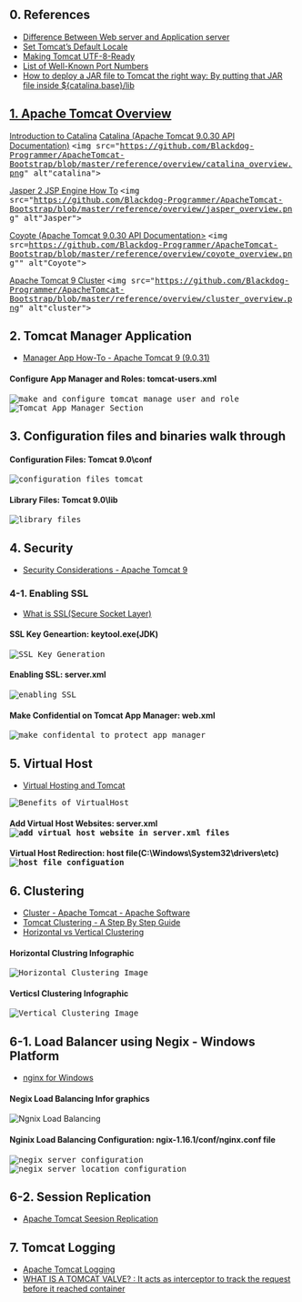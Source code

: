 ## 0. References
<ul>
  <li><a href="https://www.geeksforgeeks.org/difference-between-web-server-and-application-server/">Difference Between Web server and Application server</a></li>
  <li><a href="https://knowm.org/set-tomcats-default-locale/">Set Tomcat’s Default Locale</a></li>
  <li><a href="https://www.baeldung.com/tomcat-utf-8">Making Tomcat UTF-8-Ready</a></li>
  <li><a href="https://www.webopedia.com/quick_ref/portnumbers.asp">List of Well-Known Port Numbers</a></li>
  <li><a href="https://www.theserverside.com/blog/Coffee-Talk-Java-News-Stories-and-Opinions/How-to-deploy-a-JAR-file-to-Tomcat-the-right-way">How to deploy a JAR file to Tomcat the right way: By putting that JAR file inside ${catalina.base}/lib</a></li>
</ul> 


## [1. Apache Tomcat Overview](https://en.wikipedia.org/wiki/Apache_Tomcat)
<a href="https://www.mulesoft.com/tcat/tomcat-catalina">Introduction to Catalina</a>
<a href="https://tomcat.apache.org/tomcat-9.0-doc/api/org/apache/catalina/startup/Catalina.html">Catalina (Apache Tomcat 9.0.30 API Documentation)</a>
<kbd>
  <img src="https://github.com/Blackdog-Programmer/ApacheTomcat-Bootstrap/blob/master/reference/overview/catalina_overview.png" alt"catalina">
</kbd>

<a href="https://tomcat.apache.org/tomcat-7.0-doc/jasper-howto.html">Jasper 2 JSP Engine How To</a>
<kbd>
  <img src="https://github.com/Blackdog-Programmer/ApacheTomcat-Bootstrap/blob/master/reference/overview/jasper_overview.png" alt"Jasper">
</kbd>

<a href="https://tomcat.apache.org/tomcat-9.0-doc/api/org/apache/coyote/package-summary.html">Coyote (Apache Tomcat 9.0.30 API Documentation></a>
<kbd>
  <img src=https://github.com/Blackdog-Programmer/ApacheTomcat-Bootstrap/blob/master/reference/overview/coyote_overview.png"" alt"Coyote">
</kbd>

<a href="https://tomcat.apache.org/tomcat-9.0-doc/config/cluster.html">Apache Tomcat 9 Cluster</a>
<kbd>
  <img src="https://github.com/Blackdog-Programmer/ApacheTomcat-Bootstrap/blob/master/reference/overview/cluster_overview.png" alt"cluster">
</kbd>


## 2. Tomcat Manager Application
<ul>
  <li><a href="https://tomcat.apache.org/tomcat-9.0-doc/manager-howto.html">Manager App How-To - Apache Tomcat 9 (9.0.31)</a></li>
</ul>

<h4>Configure App Manager and Roles: tomcat-users.xml</h4>
<kbd>
  <img src="https://github.com/Blackdog-Programmer/ApacheTomcat-Bootstrap/blob/master/reference/application_manager/manaer_gui_configuration.png" alt="make and configure tomcat manage user and role">
</kbd>

<kbd>
  <img src="https://github.com/Blackdog-Programmer/ApacheTomcat-Bootstrap/blob/master/reference/application_manager/app_manager.png" alt="Tomcat App Manager Section">
</kbd>


## 3. Configuration files and binaries walk through
<h4>Configuration Files: Tomcat 9.0\conf</h4>
<kbd>
  <img src="https://github.com/Blackdog-Programmer/ApacheTomcat-Bootstrap/blob/master/reference/configuration_files_and_binaries/configuration_files.png" alt="configuration files tomcat">
</kbd>

<h4>Library Files: Tomcat 9.0\lib</h4>
<kbd>
  <img src="https://github.com/Blackdog-Programmer/ApacheTomcat-Bootstrap/blob/master/reference/configuration_files_and_binaries/library_files.png" alt="library files">
</kbd>


## 4. Security
<ul>
  <li><a href="https://tomcat.apache.org/tomcat-9.0-doc/security-howto.html">Security Considerations - Apache Tomcat 9</a></li>
</ul>

### 4-1. Enabling SSL
<ul>
  <li><a href="https://www.digicert.com/ssl/">What is SSL(Secure Socket Layer)</a></li>
</ul>

<h4>SSL Key Geneartion: keytool.exe(JDK)</h4>
<kbd>
  <img src="https://github.com/Blackdog-Programmer/ApacheTomcat-Bootstrap/blob/master/reference/SSL/ssl_key_generation_jdk_keytool.png" alt="SSL Key Generation">
</kbd>

<h4>Enabling SSL: server.xml</h4>
<kbd>
  <img src="https://github.com/Blackdog-Programmer/ApacheTomcat-Bootstrap/blob/master/reference/SSL/enable_ssl_configuration.png" alt="enabling SSL">
</kbd>

<h4>Make Confidential on Tomcat App Manager: web.xml</h4>
<kbd>
  <img src="https://github.com/Blackdog-Programmer/ApacheTomcat-Bootstrap/blob/master/reference/SSL/make_confidental_protect_app_manager.png" alt="make_confidental_to_protect_app_manager">
</kbd>
  
  
## 5. Virtual Host
<ul>
  <li><a href="https://tomcat.apache.org/tomcat-9.0-doc/virtual-hosting-howto.html">Virtual Hosting and Tomcat</a></li>
</ul>

<kbd>
  <img src="https://github.com/Blackdog-Programmer/ApacheTomcat-Bootstrap/blob/master/reference/virtual_host/virtual_host_benefits.png" alt="Benefits of VirtualHost">
</kbd>

<h4>Add Virtual Host Websites: server.xml</hr>
  <kbd>
    <img src="https://github.com/Blackdog-Programmer/ApacheTomcat-Bootstrap/blob/master/reference/virtual_host/add_virtual_host.png" alt="add virtual host website in server.xml files">
  </kbd>

<h4>Virtual Host Redirection: host file(C:\Windows\System32\drivers\etc)</hr>
  <kbd>
    <img src="https://github.com/Blackdog-Programmer/ApacheTomcat-Bootstrap/blob/master/reference/virtual_host/add_virtualhost_in_host_file.png" alt="host file configuation">
  </kbd>

## 6. Clustering
<ul>
  <li><a href="https://tomcat.apache.org/tomcat-9.0-doc/config/cluster.html">Cluster - Apache Tomcat - Apache Software</a></li>
  <li><a href="https://www.mulesoft.com/tcat/tomcat-clustering">Tomcat Clustering - A Step By Step Guide</a></li>
  <li><a href="https://svrtechnologies.com/what-is-horizontal-and-vertical-clustering/">Horizontal vs Vertical Clustering</a></li>
</ul>

<h4>Horizontal Clustring Infographic</h4>
<kbd>
  <img src="https://github.com/Blackdog-Programmer/ApacheTomcat-Bootstrap/blob/master/reference/Clustering/horizontal_cluster.png" alt="Horizontal Clustering Image">
</kbd>

<h4>Verticsl Clustering Infographic</h4>
<kbd>
  <img src="https://github.com/Blackdog-Programmer/ApacheTomcat-Bootstrap/blob/master/reference/Clustering/verticla_cluster.png" alt="Vertical Clustering Image">
</kbd>

## 6-1. Load Balancer using Negix - Windows Platform
<ul>
  <li><a href="http://nginx.org/en/docs/windows.html">nginx for Windows</a></li>
</ul>

<h4>Negix Load Balancing Infor graphics</h4>
<img src="https://github.com/Blackdog-Programmer/ApacheTomcat-Bootstrap/blob/master/reference/Clustering/load_blancer.png" alt="Ngnix Load Balancing">

<h4>Nginix Load Balancing Configuration: ngix-1.16.1/conf/nginx.conf file</h4> 
<kbd>
  <img src="https://github.com/Blackdog-Programmer/ApacheTomcat-Bootstrap/blob/master/reference/Clustering/nginx_tomcat_server_config_location.png" alt="negix server configuration">
</kbd>

<kbd>
  <img src="https://github.com/Blackdog-Programmer/ApacheTomcat-Bootstrap/blob/master/reference/Clustering/nginx_tomcat_server_config_location.png" alt="negix server location configuration">
</kbd>

## 6-2. Session Replication
<ul>
  <li><a href="https://tomcat.apache.org/tomcat-9.0-doc/cluster-howto.html">Apache Tomcat Seesion Replication</a></li>
</ul>

## 7. Tomcat Logging
<ul>
  <li><a href="https://tomcat.apache.org/tomcat-9.0-doc/logging.html">Apache Tomcat Logging</a></li>
  <li><a href="https://www.oxxus.net/tutorials/tomcat/tomcat-valve">WHAT IS A TOMCAT VALVE? : It acts as interceptor to track the request before it reached container</a></li>
</ul>
